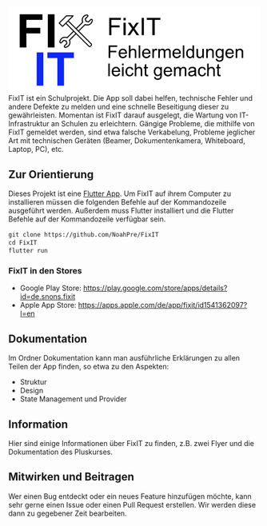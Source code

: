 ![FixIT Logo](assets/fixit_logo_banner.png)
FixIT ist ein Schulprojekt. Die App soll dabei helfen, technische Fehler und andere Defekte zu melden und eine schnelle Beseitigung dieser zu gewährleisten.
Momentan ist FixIT darauf ausgelegt, die Wartung von IT-Infrastruktur an Schulen zu erleichtern. Gängige Probleme, die mithilfe von FixIT gemeldet werden, sind etwa falsche Verkabelung, Probleme jeglicher Art mit technischen Geräten (Beamer, Dokumentenkamera, Whiteboard, Laptop, PC), etc.

## Zur Orientierung
Dieses Projekt ist eine [Flutter App](https://flutter.dev/). Um FixIT auf ihrem Computer zu installieren müssen die folgenden Befehle auf der Kommandozeile ausgeführt werden. Außerdem muss Flutter installiert und die Flutter Befehle auf der Kommandozeile verfügbar sein.
```
git clone https://github.com/NoahPre/FixIT
cd FixIT
flutter run
```

### FixIT in den Stores
* Google Play Store: https://play.google.com/store/apps/details?id=de.snons.fixit
* Apple App Store: https://apps.apple.com/de/app/fixit/id1541362097?l=en

## Dokumentation
Im Ordner Dokumentation kann man ausführliche Erklärungen zu allen Teilen der App finden, so etwa zu den Aspekten:
* Struktur
* Design
* State Management und Provider

## Information
Hier sind einige Informationen über FixIT zu finden, z.B. zwei Flyer und die Dokumentation des Pluskurses.

## Mitwirken und Beitragen
Wer einen Bug entdeckt oder ein neues Feature hinzufügen möchte, kann sehr gerne einen Issue oder einen Pull Request erstellen. Wir werden diese dann zu gegebener Zeit bearbeiten.
